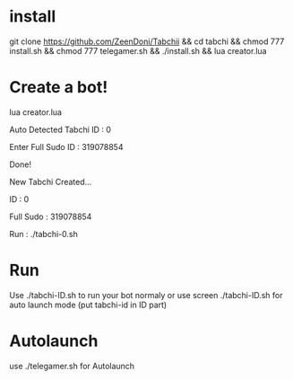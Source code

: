 # install

git clone https://github.com/ZeenDoni/Tabchii && cd tabchi && chmod 777 install.sh && chmod 777 telegamer.sh && ./install.sh && lua creator.lua

# Create a bot!

lua creator.lua

Auto Detected Tabchi ID : 0

Enter Full Sudo ID : 319078854

Done!

New Tabchi Created...

ID : 0

Full Sudo : 319078854

Run : ./tabchi-0.sh

# Run

Use ./tabchi-ID.sh to run your bot normaly or use screen ./tabchi-ID.sh for auto launch mode (put tabchi-id in ID part)

# Autolaunch

use ./telegamer.sh for Autolaunch
